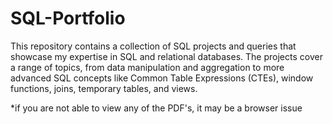 # SQL-Portfolio

This repository contains a collection of SQL projects and queries that showcase my expertise in SQL and relational databases. The projects cover a range of topics, from data manipulation and aggregation to more advanced SQL concepts like Common Table Expressions (CTEs), window functions, joins, temporary tables, and views.

*if you are not able to view any of the PDF's, it may be a browser issue
